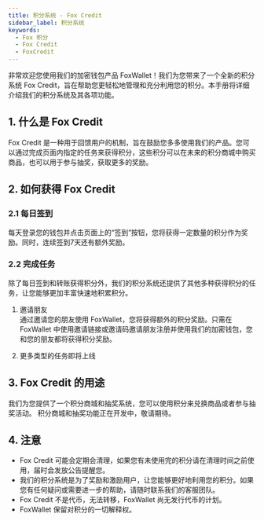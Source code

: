 ```yaml
---
title: 积分系统 - Fox Credit
sidebar_label: 积分系统
keywords:
  - Fox 积分
  - Fox Credit
  - FoxCredit
---
```


非常欢迎您使用我们的加密钱包产品 FoxWallet！我们为您带来了一个全新的积分系统 Fox Credit，旨在帮助您更轻松地管理和充分利用您的积分。本手册将详细介绍我们的积分系统及其各项功能。

## 1. 什么是 Fox Credit
Fox Credit 是一种用于回馈用户的机制，旨在鼓励您多多使用我们的产品。您可以通过完成页面内指定的任务来获得积分，这些积分可以在未来的积分商城中购买商品，也可以用于参与抽奖，获取更多的奖励。

## 2. 如何获得 Fox Credit

### 2.1 每日签到
每天登录您的钱包并点击页面上的“签到”按钮，您将获得一定数量的积分作为奖励。同时，连续签到7天还有额外奖励。

### 2.2 完成任务
除了每日签到和转账获得积分外，我们的积分系统还提供了其他多种获得积分的任务，让您能够更加丰富快速地积累积分。

1. 邀请朋友  
通过邀请您的朋友使用 FoxWallet，您将获得额外的积分奖励。只需在 FoxWallet 中使用邀请链接或邀请码邀请朋友注册并使用我们的加密钱包，您和您的朋友都将获得积分奖励。

2. 更多类型的任务即将上线

## 3. Fox Credit 的用途
我们为您提供了一个积分商城和抽奖系统，您可以使用积分来兑换商品或者参与抽奖活动。
积分商城和抽奖功能正在开发中，敬请期待。

## 4. 注意
* Fox Credit 可能会定期会清理，如果您有未使用完的积分请在清理时间之前使用，届时会发放公告提醒您。
* 我们的积分系统是为了奖励和激励用户，让您能够更好地利用您的积分。如果您有任何疑问或需要进一步的帮助，请随时联系我们的客服团队。
* Fox Credit 不是代币，无法转移，FoxWallet 尚无发行代币的计划。
* FoxWallet 保留对积分的一切解释权。

